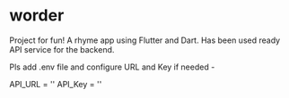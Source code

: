 # worder

Project for fun! A rhyme app using Flutter and Dart. Has been used ready API service for the backend. 

Pls add .env file and configure URL and Key if needed -

API_URL = ''
API_Key =  ''
